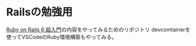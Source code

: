 # Railsの勉強用

[Ruby on Rails 6 超入門](https://amzn.to/3oYv08F)の内容をやってみるためのリポジトリ
devcomtainerを使ってVSCodeのRuby環境構築もやってみる。